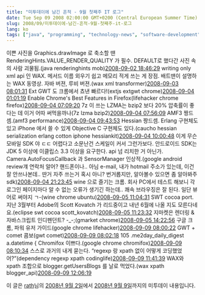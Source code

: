 ```yaml
---
title: "미투데이에 남긴 흔적 - 9월 첫째주 IT 로그"
date: Tue Sep 09 2008 02:00:00 GMT+0200 (Central European Summer Time)
slug: 2008/09/미투데이에-남긴-흔적-9월-첫째주-it-로그
lang: ko
tags: ["java", "programming", "technology-news", "software-development"]
---
```


&#13;
    &#13;
      이쁜 사진을 Graphics.drawImage 로 축소할 땐 RenderingHints.VALUE_RENDER_QUALITY 가 필수. DEFAULT로 했다간 사진 속의 사람 괴물됨.(java renderinghints mob)[2008-09-02 18:46:29](http://me2day.net/rath/2008/09/02#18:46:29)&#13;
&#13;
      writing only xml api 인 WAX. 메서드 이름 외우기 쉽고 메모리 적게 쓰는 게 장점. 배트맨이 설명하는 WAX 동영상. 자바 버젼, 루비 버젼.(wax xml transformer)[2008-09-03 08:01:31](http://me2day.net/rath/2008/09/03#08:01:31)&#13;
&#13;
      Ext GWT 도 크롬에서 쵸낸 빠르다!(extjs extgwt chrome)[2008-09-04 01:01:19](http://me2day.net/rath/2008/09/04#01:01:19)&#13;
&#13;
      Enable Chrome's Best Features in Firefox(lifehacker chrome firefox)[2008-09-04 07:09:20](http://me2day.net/rath/2008/09/04#07:09:20)&#13;
&#13;
      7z 이 쓰는 LZMA는 bzip2 보다 20% 압축률이 좋다는 데 이거 어따 써먹을까나(7z lzma bzip2)[2008-09-04 07:56:09](http://me2day.net/rath/2008/09/04#07:56:09)&#13;
&#13;
      AMF3 짱드셈.(amf3 performance)[2008-09-04 09:43:53](http://me2day.net/rath/2008/09/04#09:43:53)&#13;
&#13;
      Hessian 짱드셈. Erlang 구현체도 있고 iPhone 에서 쓸 수 있게 Objective C 구현체도 있다.(caucho hessian serialization erlang cotton iphone hessiankit)[2008-09-04 10:00:48](http://me2day.net/rath/2008/09/04#10:00:48)&#13;
&#13;
      이게 무슨 모바일 SDK 야 ㄷㄷ 어렵다고 소문난건 스케일이 커서 그런가보다. 안드로이드 SDK는 JDK 5 이상에 이클립스 3.3 이상을 요구한다. api 넘 리치한 거 아닌가. Camera.AutoFocusCallback 과 SensorManager 인상적.(google android review걔 연락처 알어? 핸드폰이나..&#13;
아님 e-mail, 내가 hotmail 주소가 있는데, 이건 잘 안쓰나본데.. 딴거 자주 쓰는거 혹시 아니?&#13;
번거롭지만, 알아볼수 있으면 좀 알아봐주 sdk)[2008-09-04 21:23:45](http://me2day.net/rath/2008/09/04#21:23:45)&#13;
&#13;
      wine 으로 즐기는 크롬. 회사 PC에서 테스트 해보니 각 로그인 페이지마다 알 수 없는 오류가 생기긴 하는데.. 쾌속 브라우징은 잘 된다. 일단 뷰어로 써야지 ㄱ-(wine chrome ubuntu)[2008-09-05 11:04:31](http://me2day.net/rath/2008/09/05#11:04:31)&#13;
&#13;
      SWT cocoa port.  지난 3월부터 Adobe의 Scott Kovatch 가 리드중이고 내년 6월에 나올 지도 모른다네요.(eclipse swt cocoa scott_kovatch)[2008-09-05 11:23:32](http://me2day.net/rath/2008/09/05#11:23:32)&#13;
&#13;
      지마켓은 렌더링 & 자바스크립트 인디펜던트? -_-;(gmarket chrome)[2008-09-05 14:22:56](http://me2day.net/rath/2008/09/05#14:22:56)&#13;
&#13;
      구글 크롬, 파워 유저 가이드(google chrome lifehacker)[2008-09-09 08:00:22](http://me2day.net/rath/2008/09/09#08:00:22)&#13;
&#13;
      GWT + comet 콤보(gwt comet)[2008-09-09 08:02:18](http://me2day.net/rath/2008/09/09#08:02:18)&#13;
105 .me2day_daily_digest a.datetime {&#13;
&#13;
      Chromifox 이쁘다.(google chrome chromifox)[2008-09-09 08:10:34](http://me2day.net/rath/2008/09/09#08:10:34)&#13;
&#13;
      스스로 과거의 내게 묻는다. “regexp 랑 xpath 없이 어떻게 코딩했었어?”(dependency regexp xpath codinglife)[2008-09-09 11:41:39](http://me2day.net/rath/2008/09/09#11:41:39)&#13;
&#13;
      WAX와 xpath 조합으로 blogger.getUsersBlogs 를 날로 먹었다.(wax xpath blogger_api)[2008-09-09 12:06:19](http://me2day.net/rath/2008/09/09#12:06:19)&#13;
&#13;
    &#13;
    

이 글은 [rath](http://me2day.net/rath)님의 [2008년 9월 2일](http://me2day.net/rath/2008/09/02#09:46:29)에서 [2008년 9월 9일](http://me2day.net/rath/2008/09/09#03:06:19)까지의 미투데이 내용입니다.&#13;
